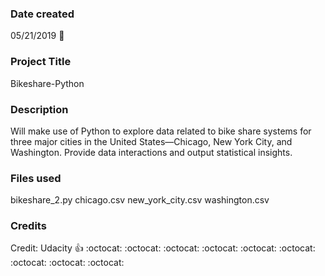 ### Date created
05/21/2019 :rocket:

### Project Title
Bikeshare-Python

### Description
Will make use of Python to explore data related to bike share systems for three major cities in the United States—Chicago, New York City, and Washington. Provide data interactions and output statistical insights.

### Files used
bikeshare_2.py
chicago.csv
new_york_city.csv
washington.csv

### Credits
Credit: Udacity :+1:
 :octocat:  :octocat:  :octocat:  :octocat:  :octocat:  :octocat:  :octocat:  :octocat:  :octocat:  

[^1]: Version 0.0

